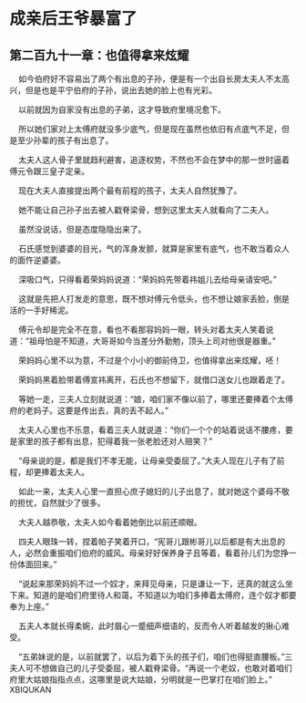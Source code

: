 # 成亲后王爷暴富了 
 ## 第二百九十一章：也值得拿来炫耀
     如今伯府好不容易出了两个有出息的子孙，便是有一个出自长房太夫人不太高兴，但是也是平宁伯府的子孙，说出去她的脸上也有光彩。

    以前就因为自家没有出息的子弟，这才导致府里境况愈下。

    所以她们家对上太傅府就没多少底气，但是现在虽然也依旧有点底气不足，但是至少孙辈的孩子有出息了。

    太夫人这人骨子里就趋利避害，追逐权势，不然也不会在梦中的那一世时逼着傅元令跟三皇子定亲。

    现在大夫人直接提出两个最有前程的孩子，太夫人自然犹豫了。

    她不能让自己孙子出去被人戳脊梁骨，想到这里太夫人就看向了二夫人。

    虽然没说话，但是态度隐隐出来了。

    石氏感觉到婆婆的目光，气的浑身发颤，就算是家里有底气，也不敢当着众人的面忤逆婆婆。

    深吸口气，只得看着荣妈妈说道：“荣妈妈先带着祎姐儿去给母亲请安吧。”

    这就是先把人打发走的意思，既不想对傅元令低头，也不想让娘家丢脸，倒是活的一手好稀泥。

    傅元令却是完全不在意，看也不看那容妈妈一眼，转头对着太夫人笑着说道：“祖母怕是不知道，大哥哥如今当差分外勤勉，顶头上司对他很是器重。”

    荣妈妈心里不以为意，不过是个小小的御前侍卫，也值得拿出来炫耀，呸！

    荣妈妈黑着脸带着傅宣祎离开，石氏也不想留下，就借口送女儿也跟着走了。

    等她一走，三夫人立刻就说道：“娘，咱们家不像以前了，哪里还要捧着个太傅府的老妈子。这要是传出去，真的丢不起人。”

    太夫人心里也不乐意，看着三夫人就说道：“你们一个个的站着说话不腰疼，要是家里的孩子都有出息，犯得着我一张老脸还对人赔笑？”

    “母亲说的是，都是我们不孝无能，让母亲受委屈了。”大夫人现在儿子有了前程，却更捧着太夫人。

    如此一来，太夫人心里一直担心庶子媳妇的儿子出息了，就对她这个婆母不敬的担忧，自然就少了很多。

    大夫人越恭敬，太夫人如今看着她倒比以前还顺眼。

    四夫人眼珠一转，捏着帕子笑着开口，“宪哥儿跟彬哥儿以后都是有大出息的人，必然会重振咱们伯府的威风。母亲好好保养身子且等着，看着孙儿们为您挣一份体面回来。”

    “说起来那荣妈妈不过一个奴才，来拜见母亲，只是谦让一下，还真的就这么坐下来。知道的是咱们府里待人和蔼，不知道以为咱们多捧着太傅府，连个奴才都要奉为上座。”

    五夫人本就长得柔婉，此时眉心一蹙细声细语的，反而令人听着越发的揪心难受。

    “五弟妹说的是，以前就罢了，以后为着下头的孩子们，咱们也得挺直腰板。”三夫人可不想做自己的儿子受委屈，被人戳脊梁骨。“再说一个老奴，也敢对着咱们府里大姑娘指指点点，这哪里是说大姑娘，分明就是一巴掌打在咱们脸上。” 
XBIQUKAN